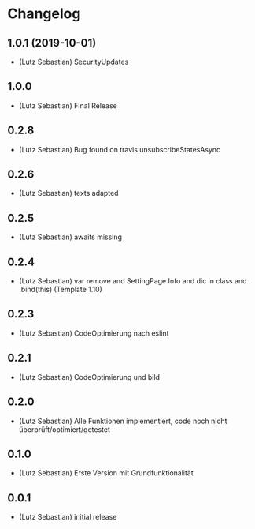 
# Changelog
## 1.0.1 (2019-10-01)
* (Lutz Sebastian) SecurityUpdates
## 1.0.0
* (Lutz Sebastian) Final Release
## 0.2.8
* (Lutz Sebastian) Bug found on travis unsubscribeStatesAsync
## 0.2.6
* (Lutz Sebastian) texts adapted
## 0.2.5
* (Lutz Sebastian) awaits missing
## 0.2.4
* (Lutz Sebastian) var remove and SettingPage Info and dic in class and .bind(this) (Template 1.10)
## 0.2.3
* (Lutz Sebastian) CodeOptimierung nach eslint
## 0.2.1
* (Lutz Sebastian) CodeOptimierung und bild
## 0.2.0
* (Lutz Sebastian) Alle Funktionen implementiert, code noch nicht überprüft/optimiert/getestet
## 0.1.0
* (Lutz Sebastian) Erste Version mit Grundfunktionalität
## 0.0.1
* (Lutz Sebastian) initial release
